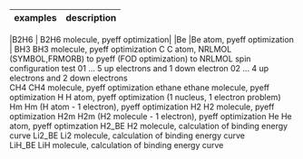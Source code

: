 | examples 	| description |  
| ------------- |:-------------:|

|B2H6		| B2H6 molecule, pyeff optimization| 
|Be		|Be atom, pyeff optimization  |
BH3		BH3 molecule, pyeff optimization 
C		C atom, NRLMOL (SYMBOL,FRMORB) to pyeff (FOD optimization) to NRLMOL 
		spin configuration test 
		01	...	5 up electrons and 1 down electron 
		02	...	4 up electrons and 2 down electrons   
CH4		CH4 molecule, pyeff optimization 
ethane 		ethane molecule, pyeff optimization 
H 		H atom, pyeff optimization (1 nucleus, 1 electron problem)
Hm		Hm (H atom - 1 electron), pyeff optimization 
H2		H2 molecule, pyeff optimization 
H2m		H2m (H2 molecule - 1 electron), pyeff optimization 
He		He atom, pyeff optimzation 
H2_BE		H2 molecule, calculation of binding energy curve 
Li2_BE		Li2 molecule, calculation of binding energy curve  
LiH_BE LiH molecule, calculation of binding energy curve
